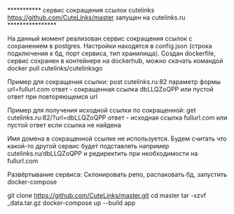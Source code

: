 *********** сервис сокращения ссылок cutelinks https://github.com/CuteLinks/master запущен на cutelinks.ru ****************

На данный момент реализован сервис сокращения ссылок с сохранением в postgres.
Настройки находятся в config.json (строка подключения к бд, порт сервиса, тип хранилища).
Создан dockerfile, сервис сохранен в контейнере на dockerhub, можно скачать командой docker pull cutelinks/cutelinksgo

Пример для сокращения ссылки:
post cutelinks.ru:82
параметр формы url=fullurl.com
ответ - сокращенная ссылка dbLLQZoQPP или пустой ответ при повторяющемся url

Пример для получения исходной ссылки по сокращенной:
get cutelinks.ru:82/?url=dbLLQZoQPP
ответ - исходная ссылка fullurl.com или пустой ответ если ссылка не найдена

Имя домена в сокращенной ссылке не используется.
Будем считать что какой-то другой сервис будет подставлять например cutelinks.ru/dbLLQZoQPP и редиректить при необходимости на fullurl.com

Развёртывание сервиса:
Склонировать репо, распаковать бд, запустить docker-compose

git clone https://github.com/CuteLinks/master.git
cd master
tar -xzvf _data.tar.gz
docker-compose up --build app